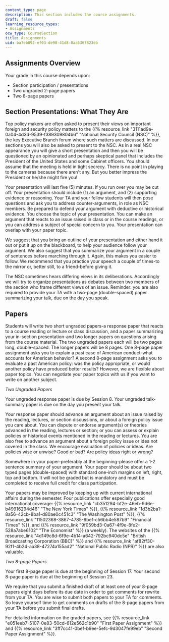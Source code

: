 ```yaml
---
content_type: page
description: This section includes the course assignments.
draft: false
learning_resource_types:
- Assignments
ocw_type: CourseSection
title: Assignments
uid: ba7eb892-ef03-de90-41d8-0aa5367823eb
---
```

## Assignments Overview

Your grade in this course depends upon:

- Section participation / presentations
- Two ungraded 2-page papers
- Two 8-page papers

## Section Presentations: What They Are

Top policy makers are often asked to present their views on important foreign and security policy matters to the {{% resource_link "3111ad9a-0a04-4d3d-9539-f389309804b6" "National Security Council (NSC)" %}}, the key Executive Branch forum where such matters are discussed. In our sections you will also be asked to present to the NSC. As in a real NSC appearance you will give a short presentation and then you will be questioned by an opinionated and perhaps skeptical panel that includes the President of the United States and some Cabinet officers. You should assume that the meeting is held in tight secrecy. There is no point in playing to the cameras because there aren't any. But you better impress the President or he/she might fire you!

Your presentation will last five (5) minutes. If you run over you may be cut off. Your presentation should include (1) an argument, and (2) supporting evidence or reasoning. Your TA and your fellow students will then pose questions and ask you to address counter-arguments, in role as NSC members. Be prepared to defend your argument with deductive or historical evidence. You choose the topic of your presentation. You can make an argument that reacts to an issue raised in class or in the course readings, or you can address a subject of special concern to you. Your presentation can overlap with your paper topic.

We suggest that you bring an outline of your presentation and either hand it out or put it up on the blackboard, to help your audience follow your argument. We also suggest that you summarize your argument in a couple of sentences before marching through it. Again, this makes you easier to follow. We recommend that you practice your speech a couple of times-to the mirror or, better still, to a friend-before giving it.

The NSC sometimes hears differing views in its deliberations. Accordingly we will try to organize presentations as debates between two members of the section who frame different views of an issue. Reminder: you are also required to provide your TA with a two-page (double-spaced) paper summarizing your talk, due on the day you speak.

## Papers

Students will write two short ungraded papers-a response paper that reacts to a course reading or lecture or class discussion, and a paper summarizing your in-section presentation-and two longer papers on questions arising from the course material. The two ungraded papers each will be two pages long, double-spaced. The longer papers will be 8 pages. One 8-page paper assignment asks you to explain a past case of American conduct-what accounts for American behavior? A second 8-page assignment asks you to evaluate a past American policy: was the policy appropriate, or would another policy have produced better results? However, we are flexible about paper topics. You can negotiate your paper topics with us if you want to write on another subject.

*Two Ungraded Papers*

Your ungraded response paper is due by Session 8. Your ungraded talk-summary paper is due on the day you present your talk. 

Your response paper should advance an argument about an issue raised by the reading, lectures, or section discussions, or about a foreign policy issue you care about. You can dispute or endorse argument(s) or theories advanced in the reading, lectures or section; or you can assess or explain policies or historical events mentioned in the reading or lectures. You are also free to advance an argument about a foreign policy issue or idea not covered in the class. We encourage evaluation of policies or ideas. Are policies wise or unwise? Good or bad? Are policy ideas right or wrong?

Somewhere in your paper-preferably at the beginning-please offer a 1-2 sentence summary of your argument. Your paper should be about two typed pages (double-spaced) with standard one-inch margins on left, right, top and bottom. It will not be graded but is mandatory and must be completed to receive full credit for class participation.

Your papers may be improved by keeping up with current international affairs during the semester. Four publications offer especially good international coverage: {{% resource_link "cb351294-bf2e-46eb-9d6e-b49916294d46" "The New York Times" %}}, {{% resource_link "1d3b2ba1-8a56-42cb-8ba1-d80ae0c451c3" "The Washington Post" %}}, {{% resource_link "11502368-3867-4785-9bef-c56bb4e587b9" "Financial Times" %}}, and {{% resource_link "9f059bd3-0a67-4f9e-8fe2-528a7abe6102" "The Economist" %}} (a weekly). The websites of the {{% resource_link "4d149c8d-6f9e-4b14-a642-792bc940dc5e" "British Broadcasting Corporation (BBC)" %}} and {{% resource_link "af82ff30-92f1-4b24-aa38-47274a155ad2" "National Public Radio (NPR)" %}} are also valuable.

*Two 8-page Papers*

Your first 8-page paper is due at the beginning of Session 17. Your second 8-page paper is due at the beginning of Session 23.

We require that you submit a finished draft of at least one of your 8-page papers eight days before its due date in order to get comments for rewrite from your TA. You are wise to submit both papers to your TA for comments. So leave yourself time to get comments on drafts of the 8-page papers from your TA before you submit final drafts.

For detailed information on the graded papers, see {{% resource_link "e051eeb7-5107-0e83-50cd-612e562c1b90" "First Paper Assignment" %}} and {{% resource_link "3ff7cc41-0bef-b9ee-5efc-9d3047fe99eb" "Second Paper Assignment" %}}.